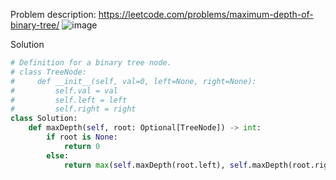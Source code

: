 Problem description: https://leetcode.com/problems/maximum-depth-of-binary-tree/
![image](https://user-images.githubusercontent.com/11685096/153814648-7b479de6-b671-41fb-b5a8-1fb2c1936ba2.png)

Solution
```python
# Definition for a binary tree node.
# class TreeNode:
#     def __init__(self, val=0, left=None, right=None):
#         self.val = val
#         self.left = left
#         self.right = right
class Solution:
    def maxDepth(self, root: Optional[TreeNode]) -> int:
        if root is None:
            return 0
        else:
            return max(self.maxDepth(root.left), self.maxDepth(root.right)) + 1
```
